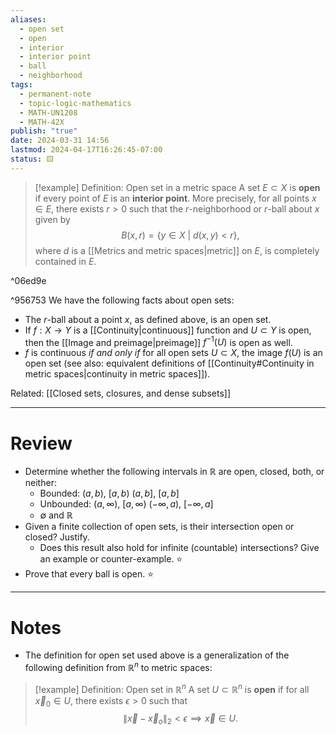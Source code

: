 ```yaml
---
aliases:
  - open set
  - open
  - interior
  - interior point
  - ball
  - neighborhood
tags:
  - permanent-note
  - topic-logic-mathematics
  - MATH-UN1208
  - MATH-42X
publish: "true"
date: 2024-03-31 14:56
lastmod: 2024-04-17T16:26:45-07:00
status: 🟨
---
```

>[!example] Definition: Open set in a metric space
>A set $E \subset X$ is **open** if every point of $E$ is an **interior point**. More precisely, for all points $x \in E$, there exists $r>0$ such that the $r$-neighborhood or $r$-ball about $x$ given by 
>$$
>B(x, r) = \{y \in X \ | \ d(x,y) < r \},
>$$ 
>where $d$ is a [[Metrics and metric spaces|metric]] on $E$, is completely contained in $E$.

^06ed9e

^956753
We have the following facts about open sets:
- The $r$-ball about a point $x$, as defined above, is an open set.
- If $f: X \to Y$ is a [[Continuity|continuous]] function and $U \subset Y$ is open, then the [[Image and preimage|preimage]] $f^{-1}(U)$ is open as well.
- $f$ is continuous *if and only if* for all open sets $U \subset X$, the image $f(U$) is an open set (see also: equivalent definitions of [[Continuity#Continuity in metric spaces|continuity in metric spaces]]).

Related: [[Closed sets, closures, and dense subsets]]

---
# Review

- Determine whether the following intervals in $\mathbb R$ are open, closed, both, or neither: 
	- Bounded: $(a,b)$, $[a,b)$ $(a,b]$, $[a,b]$
	- Unbounded: $(a,\infty)$, $[a,\infty)$ $(-\infty, a)$, $[-\infty, a]$
	- $\emptyset$ and $\mathbb R$
- Given a finite collection of open sets, is their intersection open or closed? Justify.
	- Does this result also hold for infinite (countable) intersections? Give an example or counter-example. ⭐
- Prove that every ball is open. ⭐

---
# Notes

- The definition for open set used above is a generalization of the following definition from $\mathbb R^n$ to metric spaces:

>[!example] Definition: Open set in $\mathbb R^n$
>A set $U \subset \mathbb R^n$ is **open** if for all $\vec x_0 \in U$, there exists $\epsilon > 0$ such that
>$$ 
>\| \vec x - \vec x_o \|_2 < \epsilon \implies \vec x \in U.
>$$
